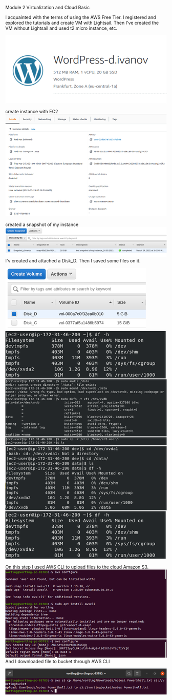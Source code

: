 Module 2 Virtualization and Cloud Basic

I acquainted with the terms of using the AWS Free Tier. I registered and explored the tutorials and create VM with Lightsail. Then I've created the VM without Lightsail and used t2.micro instance, etc.

![](https://github.com/Vorting/DevOps_online_Dnipro_2021Q2/blob/main/m2/task2.2/screenshots/screenshot_wordPress.png)

create instance with EC2
![](https://github.com/Vorting/DevOps_online_Dnipro_2021Q2/blob/main/m2/task2.2/screenshots/instance_EC2.png)

created a snapshot of my instance
![](https://github.com/Vorting/DevOps_online_Dnipro_2021Q2/blob/main/m2/task2.2/screenshots/snapshot.png)
I'v created and attached a Disk_D. Then I saved some files on it.

![](https://github.com/Vorting/DevOps_online_Dnipro_2021Q2/blob/main/m2/task2.2/screenshots/create_disk_D.png)
![](https://github.com/Vorting/DevOps_online_Dnipro_2021Q2/blob/main/m2/task2.2/screenshots/screenshot_1.png)
![](https://github.com/Vorting/DevOps_online_Dnipro_2021Q2/blob/main/m2/task2.2/screenshots/screenshot_3.png)
![](https://github.com/Vorting/DevOps_online_Dnipro_2021Q2/blob/main/m2/task2.2/screenshots/screenshot_4.png)
![](https://github.com/Vorting/DevOps_online_Dnipro_2021Q2/blob/main/m2/task2.2/screenshots/screenshot_5.png)
![](https://github.com/Vorting/DevOps_online_Dnipro_2021Q2/blob/main/m2/task2.2/screenshots/screenshot_1.png)

On this step I used AWS CLI to upload files to the cloud Amazon S3.
![](https://github.com/Vorting/DevOps_online_Dnipro_2021Q2/blob/main/m2/task2.2/screenshots/screenshot_aws_config.png)
![](https://github.com/Vorting/DevOps_online_Dnipro_2021Q2/blob/main/m2/task2.2/screenshots/screenshot_aws_config2.png)
And I downloaded file to bucket through AWS CLI

![](https://github.com/Vorting/DevOps_online_Dnipro_2021Q2/blob/main/m2/task2.2/screenshots/screenshot_cp_to_bucket.png)
 

